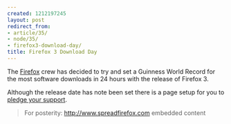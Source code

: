 ```yaml
---
created: 1212197245
layout: post
redirect_from:
- article/35/
- node/35/
- firefox3-download-day/
title: Firefox 3 Download Day
---
```

The <a href="http://www.mozilla.com/en-US/firefox/">Firefox</a> crew has decided to try and set a Guinness World Record for the most software downloads in 24 hours with the release of Firefox 3.

Although the release date has note been set there is a page setup for you to <a href="http://www.spreadfirefox.com/worldrecord/">pledge your support</a>.

> For posterity: http://www.spreadfirefox.com embedded content
